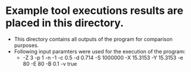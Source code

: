 # Example tool executions results are placed in this directory.

* This directory contains all outputs of the program for comparison purposes.
* Following input paramters were used for the execution of the program:
   * -Z 3 -p 1 -n -1 -c 0.5 -d 0.714 -S 1000000 -X 15.3153 -Y 15.3153 -e 80 -E 80 -B 0.1 -v true

